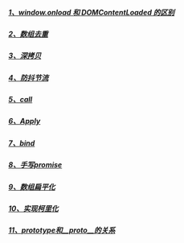 ##### [1、window.onload 和 DOMContentLoaded 的区别](https://github.com/king-lxt/summarize/issues/1)

##### [2、数组去重](https://github.com/king-lxt/summarize/issues/2)

##### [3、深拷贝](https://github.com/king-lxt/summarize/issues/3)

##### [4、防抖节流](https://github.com/king-lxt/summarize/issues/4)

##### [5、call](https://github.com/king-lxt/summarize/issues/5)

##### [6、Apply](https://github.com/king-lxt/summarize/issues/6)

##### [7、bind](https://github.com/king-lxt/summarize/issues/7)

##### [8、手写promise](https://github.com/king-lxt/summarize/issues/8)

##### [9、数组扁平化](https://github.com/king-lxt/summarize/issues/9)

##### [10、实现柯里化](https://github.com/king-lxt/summarize/issues/10)

##### [11、prototype和__proto__的关系](https://github.com/king-lxt/summarize/issues/11)

